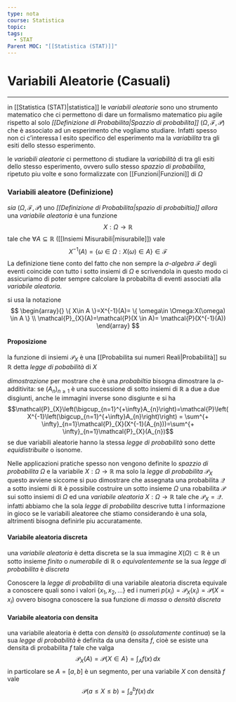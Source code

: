 ```yaml
---
type: nota
course: Statistica
topic: 
tags:
  - STAT
Parent MOC: "[[Statistica (STAT)]]"
---
```

# Variabili Aleatorie (Casuali)
---
in [[Statistica (STAT)|statistica]] le _variabili aleatorie_ sono uno strumento matematico che ci permettono di dare un formalismo matematico piu agile rispetto al solo _[[Definizione di Probabilita|Spazzio di probabilita]]_ $(\Omega,\mathcal{F},\mathcal{P})$ che è associato ad un esperimento che vogliamo studiare.
Infatti spesso non ci c’interessa l esito specifico del esperimento ma la _variabilita_ tra gli esiti dello stesso esperimento.

le _variabili aleatorie_ ci permettono di studiare la _variabilità_ di tra gli esiti dello stesso esperimento, ovvero sullo stesso _spazzio di probabilita_,  ripetuto piu volte e sono formalizzate con [[Funzioni|Funzioni]] di $\Omega$

### Variabili aleatore (Definizione)
_sia_ $(\Omega,\mathcal{F},\mathcal{P})$ uno _[[Definizione di Probabilita|spazio di probabiltia]]_ 
_allora_ una _variabile aleatoria_ è una funzione $$X:\Omega\rightarrow\mathbb{R}$$tale che $\forall A \subseteq \mathbb{R}$ ([[Insiemi Misurabili|misurabile]]) vale $$X^{-1}(A)=\{ \omega \in  \Omega: X(\omega) \in  A \} \in  \mathcal{F}$$
La definizione tiene conto del fatto che non sempre la $\sigma$-_algebra_ $\mathcal{F}$ degli eventi coincide con  tutto i sotto insiemi di $\Omega$  e scrivendola in questo modo ci assicuriamo di poter sempre calcolare la probabilta di eventi associati alla _variabile aleatoria_.

si usa la notazione $$
\begin{array}{}
\{ X\in  A \}=X^{-1}(A)= \{ \omega\in \Omega:X(\omega) \in  A \} \\
\mathcal{P}_{X}(A)=\mathcal{P}(X \in  A)= \mathcal{P}(X^{-1}(A))
\end{array}
$$


#### Proposizione
la funzione di insiemi $\mathcal{P}_{X}$ è una [[Probabilita sui numeri Reali|Probabilità]] su $\mathbb{R}$ detta _legge di pobabilità_ di $X$ 

_dimostrazione_ per mostrare che è una _probabiltia_  bisogna dimostrare la $\sigma$-additivita: se $(A_{n})_{n \geq 1}$ è una successione di sotto insiemi di $\mathbb{R}$ a due a due disgiunti, anche le immagini inverse sono disgiunte e si ha$$\mathcal{P}_{X}\left(\bigcup_{n=1}^{+\infty}A_{n}\right)=\mathcal{P}\left(X^{-1}\left(\bigcup_{n=1}^{+\infty}A_{n}\right)\right) = \sum^{+ \infty}_{n=1}\mathcal{P}_{X}(X^{-1}(A_{n}))=\sum^{+ \infty}_{n=1}\mathcal{P}_{X}(A_{n})$$
se due variabili aleatorie hanno la stessa _legge di probabilità_ sono dette _equidistribuite_ o isonome.


Nelle applicazioni pratiche spesso non vengono definite lo _spazzio di probabilita_ $\Omega$ e la variabile $X:\Omega \rightarrow \mathbb{R}$ ma solo la _legge di probabilita_ $\mathcal{P}_{X}$ questo avviene siccome si puo dimostrare che assegnata una probabilita $\mathcal{Q}$ a sotto insiemi di $\mathbb{R}$  è possibile costruire un sotto insieme $\Omega$ una robabilita $\mathcal{P}$ sui sotto insiemi di $\Omega$  ed una _variabile aleatoria_ $X:\Omega \rightarrow \mathbb{R}$ tale che $\mathcal{P}_{X}=\mathcal{Q}$.  infatti abbiamo che la sola _legge di probabilita_ descrive tutta l informazione in gioco se le variabili aleatoree che stiamo considerando è una sola, altrimenti bisogna definirle piu accuratamente.




#### Variabile aleatoria discreta
una _variabile aleatoria_ è detta discreta se la sua immagine $X(\Omega) \subset \mathbb{R}$ è un sotto insieme _finito_ o _numerabile_ di $\mathbb{R}$ o _equivalentemente_ se la sua _legge di probabilita_ è _discreta_

Conoscere la _legge di probabilita_ di una variabile aleatoria discreta equivale a conoscere quali sono i valori $\{ x_{1},x_{2},\dots \}$  ed i numeri $p(x_{i})=\mathcal{P}_{X}(x_{i})=\mathcal{P}(X=x_{i})$ ovvero bisogna conoscere la sua funzione di _massa_ o _densità discreta_


#### Variabile aleatoria con densita
una variabile aleatoria è detta con _densità_ (o _assolutamente continua_) se la sua _legge di probabilità_ è definita da una densita $f$, cioè se esiste una densita di probabilita $f$ tale che valga $$\mathcal{P}_{X}(A)=\mathcal{P}\{ X \in  A \}= \int_{A} f(x)\, dx $$
in particolare se $A=[a,b]$ è un segmento,  per una variabile $X$ con densità $f$ vale$$ \mathcal{P}(a \leq X \leq b)=\int ^{b}_{a}f(x) \, dx $$